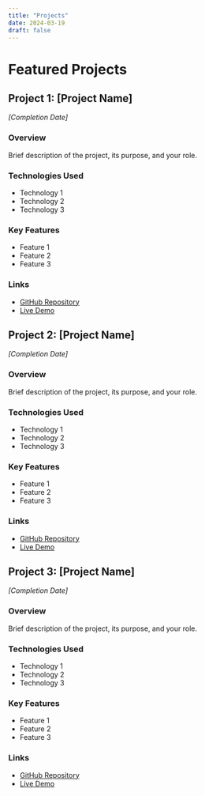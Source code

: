 ```yaml
---
title: "Projects"
date: 2024-03-19
draft: false
---
```


# Featured Projects

## Project 1: [Project Name]
*[Completion Date]*

### Overview
Brief description of the project, its purpose, and your role.

### Technologies Used
- Technology 1
- Technology 2
- Technology 3

### Key Features
- Feature 1
- Feature 2
- Feature 3

### Links
- [GitHub Repository](https://github.com/yourusername/project1)
- [Live Demo](https://demo-link.com)

## Project 2: [Project Name]
*[Completion Date]*

### Overview
Brief description of the project, its purpose, and your role.

### Technologies Used
- Technology 1
- Technology 2
- Technology 3

### Key Features
- Feature 1
- Feature 2
- Feature 3

### Links
- [GitHub Repository](https://github.com/yourusername/project2)
- [Live Demo](https://demo-link.com)

## Project 3: [Project Name]
*[Completion Date]*

### Overview
Brief description of the project, its purpose, and your role.

### Technologies Used
- Technology 1
- Technology 2
- Technology 3

### Key Features
- Feature 1
- Feature 2
- Feature 3

### Links
- [GitHub Repository](https://github.com/yourusername/project3)
- [Live Demo](https://demo-link.com) 